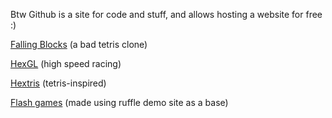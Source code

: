 Btw Github is a site for code and stuff, and allows hosting a website for free :)

[Falling Blocks](https://pastel-splash.github.io/falling-blocks/) (a bad tetris clone)

[HexGL](https://pastel-splash.github.io/HexGL/) (high speed racing)

[Hextris](https://pastel-splash.github.io/hextris/) (tetris-inspired)

[Flash games](https://pastel-splash.github.io/ruffle/) (made using ruffle demo site as a base)
